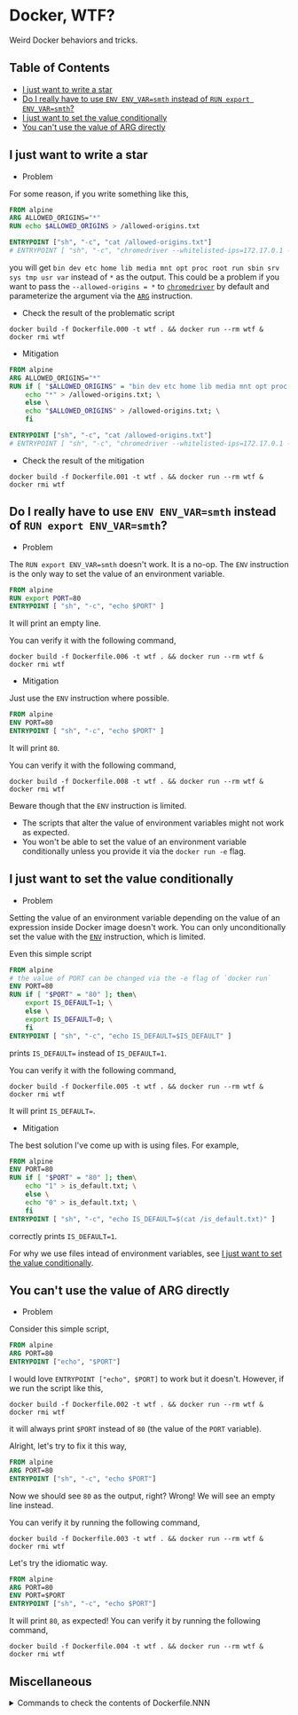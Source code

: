 # Docker, WTF?

Weird Docker behaviors and tricks.

## Table of Contents

* [I just want to write a star](#i-just-want-to-write-a-star)
* [Do I really have to use `ENV ENV_VAR=smth` instead of `RUN export ENV_VAR=smth`?](#do-i-really-have-to-use-env-env_varsmth-instead-of-run-export-env_varsmth)
* [I just want to set the value conditionally](#i-just-want-to-set-the-value-conditionally)
* [You can't use the value of ARG directly](#you-cant-use-the-value-of-arg-directly)

## I just want to write a star

* Problem

For some reason, if you write something like this,

```Dockerfile
FROM alpine
ARG ALLOWED_ORIGINS="*"
RUN echo $ALLOWED_ORIGINS > /allowed-origins.txt

ENTRYPOINT ["sh", "-c", "cat /allowed-origins.txt"]
# ENTRYPOINT [ "sh", "-c", "chromedriver --whitelisted-ips=172.17.0.1 --allowed-origins=*" ]
```

you will get `bin dev etc home lib media mnt opt proc root run sbin srv sys tmp usr var` instead of `*` as the output. This could be a problem if you want to pass the `--allowed-origins = *` to [`chromedriver`](https://chromedriver.chromium.org/) by default and parameterize the argument via the [`ARG`](https://docs.docker.com/engine/reference/builder/#arg) instruction.

* Check the result of the problematic script

```console
docker build -f Dockerfile.000 -t wtf . && docker run --rm wtf & docker rmi wtf
```

* Mitigation

```Dockerfile
FROM alpine
ARG ALLOWED_ORIGINS="*"
RUN if [ "$ALLOWED_ORIGINS" = "bin dev etc home lib media mnt opt proc root run sbin srv sys tmp usr var" ]; then \
    echo "*" > /allowed-origins.txt; \
    else \
    echo "$ALLOWED_ORIGINS" > /allowed-origins.txt; \
    fi

ENTRYPOINT ["sh", "-c", "cat /allowed-origins.txt"]
# ENTRYPOINT [ "sh", "-c", "chromedriver --whitelisted-ips=172.17.0.1 --allowed-origins=*" ]
```

* Check the result of the mitigation

```console
docker build -f Dockerfile.001 -t wtf . && docker run --rm wtf & docker rmi wtf
```

## Do I really have to use `ENV ENV_VAR=smth` instead of `RUN export ENV_VAR=smth`?

* Problem

The `RUN export ENV_VAR=smth` doesn't work. It is a no-op. The `ENV` instruction is the only way to set the value of an environment variable.

```Dockerfile
FROM alpine
RUN export PORT=80
ENTRYPOINT [ "sh", "-c", "echo $PORT" ]
```

It will print an empty line.

You can verify it with the following command,

```console
docker build -f Dockerfile.006 -t wtf . && docker run --rm wtf & docker rmi wtf
```

* Mitigation

Just use the `ENV` instruction where possible.

```Dockerfile
FROM alpine
ENV PORT=80
ENTRYPOINT [ "sh", "-c", "echo $PORT" ]
```

It will print `80`.

You can verify it with the following command,

```console
docker build -f Dockerfile.008 -t wtf . && docker run --rm wtf & docker rmi wtf
```

Beware though that the `ENV` instruction is limited.

* The scripts that alter the value of environment variables might not work as expected.
* You won't be able to set the value of an environment variable conditionally unless you provide it via the `docker run -e` flag.

## I just want to set the value conditionally

* Problem

Setting the value of an environment variable depending on the value of an expression inside Docker image doesn't work. You can only unconditionally set the value with the [`ENV`](https://docs.docker.com/engine/reference/builder/#env) instruction, which is limited.

Even this simple script

```Dockerfile
FROM alpine
# the value of PORT can be changed via the -e flag of `docker run`
ENV PORT=80
RUN if [ "$PORT" = "80" ]; then\
    export IS_DEFAULT=1; \
    else \
    export IS_DEFAULT=0; \
    fi
ENTRYPOINT [ "sh", "-c", "echo IS_DEFAULT=$IS_DEFAULT" ]
```

prints `IS_DEFAULT=` instead of `IS_DEFAULT=1`.

You can verify it with the following command,

```console
docker build -f Dockerfile.005 -t wtf . && docker run --rm wtf & docker rmi wtf
```

It will print `IS_DEFAULT=`.

* Mitigation

The best solution I've come up with is using files. For example,

```Dockerfile
FROM alpine
ENV PORT=80
RUN if [ "$PORT" = "80" ]; then\
    echo "1" > is_default.txt; \
    else \
    echo "0" > is_default.txt; \
    fi
ENTRYPOINT [ "sh", "-c", "echo IS_DEFAULT=$(cat /is_default.txt)" ]
```

correctly prints `IS_DEFAULT=1`.

For why we use files intead of environment variables, see [I just want to set the value conditionally](#i-just-want-to-set-the-value-conditionally).

## You can't use the value of ARG directly

* Problem

Consider this simple script,

```Dockerfile
FROM alpine
ARG PORT=80
ENTRYPOINT ["echo", "$PORT"]
```

I would love `ENTRYPOINT ["echo", $PORT]` to work but it doesn't. However, if we run the script like this,

```console
docker build -f Dockerfile.002 -t wtf . && docker run --rm wtf & docker rmi wtf
```

it will always print `$PORT` instead of `80` (the value of the `PORT` variable).

Alright, let's try to fix it this way,

```Dockerfile
FROM alpine
ARG PORT=80
ENTRYPOINT ["sh", "-c", "echo $PORT"]
```

Now we should see `80` as the output, right? Wrong! We will see an empty line instead.

You can verify it by running the following command,

```console
docker build -f Dockerfile.003 -t wtf . && docker run --rm wtf & docker rmi wtf
```

Let's try the idiomatic way.

```Dockerfile
FROM alpine
ARG PORT=80
ENV PORT=$PORT
ENTRYPOINT ["sh", "-c", "echo $PORT"]
```

It will print `80`, as expected! You can verify it by running the following command,

```console
docker build -f Dockerfile.004 -t wtf . && docker run --rm wtf & docker rmi wtf
```

## Miscellaneous

<details>
  <summary>Commands to check the contents of Dockerfile.NNN</summary>
  
If you want to see the content of the `Dockerfile.NNN`, you can run the following command,

* Windows

```console
type Dockerfile.NNN
```

* Linux and macOS

```console
cat Dockerfile.NNN
```

where `NNN` is the number of the Dockerfile, e.g. `000`.
  
</details>
